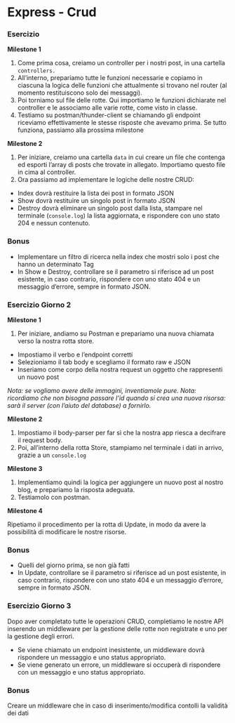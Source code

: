 # Express - Crud

### Esercizio

**Milestone 1**

1. Come prima cosa, creiamo un controller per i nostri post, in una cartella `controllers.`
2. All’interno, prepariamo tutte le funzioni necessarie e copiamo in ciascuna la logica delle funzioni che attualmente si trovano nel router (al momento restituiscono solo dei messaggi).
3. Poi torniamo sul file delle rotte. Qui importiamo le funzioni dichiarate nel controller e le associamo alle varie rotte, come visto in classe.
4. Testiamo su postman/thunder-client se chiamando gli endpoint riceviamo effettivamente le stesse risposte che avevamo prima.
Se tutto funziona, passiamo alla prossima milestone

**Milestone 2**

1. Per iniziare, creiamo una cartella `data`  in cui creare un file che contenga ed esporti l’array di posts che trovate in allegato.  Importiamo questo file in cima al controller.
2. Ora passiamo ad implementare le logiche delle nostre CRUD:
- Index dovrà restituire la lista dei post in formato JSON
- Show dovrà restituire un singolo post in formato JSON
- Destroy dovrà eliminare un singolo post dalla lista, stampare nel terminale (`console.log`) la lista aggiornata, e rispondere con uno stato 204 e nessun contenuto.

### Bonus

- Implementare un filtro di ricerca nella index che mostri solo i post che hanno un determinato Tag
- In Show e Destroy, controllare se il parametro si riferisce ad un post esistente, in caso contrario, rispondere con uno stato 404 e un messaggio d’errore, sempre in formato JSON.

### Esercizio Giorno 2

**Milestone 1**

1. Per iniziare, andiamo su Postman e prepariamo una nuova chiamata verso la nostra rotta store.
- Impostiamo il verbo e l’endpoint corretti
- Selezioniamo il tab body e scegliamo il formato raw e JSON
- Inseriamo come corpo della nostra request un oggetto che rappresenti un nuovo post

*Nota: se vogliamo avere delle immagini, inventiamole pure.*
*Nota: ricordiamo che non bisogna passare l’id quando si crea una nuova risorsa: sarà il server (con l’aiuto del database) a fornirlo.*

**Milestone 2**

1. Impostiamo il body-parser per far sì che la nostra app riesca a decifrare il request body.
2. Poi, all’interno della rotta Store, stampiamo nel terminale i dati in arrivo, grazie a un `console.log`

**Milestone 3**

1. Implementiamo quindi la logica per aggiungere un nuovo post al nostro blog, e prepariamo la risposta adeguata.
2. Testiamolo con postman.

**Milestone 4**

Ripetiamo il procedimento per la rotta di Update, in modo da avere la possibilità di modificare le nostre risorse.

### Bonus

- Quelli del giorno prima, se non già fatti
- In Update, controllare se il parametro si riferisce ad un post esistente, in caso contrario, rispondere con uno stato 404 e un messaggio d’errore, sempre in formato JSON.

### Esercizio Giorno 3

Dopo aver completato tutte le operazioni CRUD, completiamo le nostre API inserendo un middleware per la gestione delle rotte non registrate e uno per la gestione degli errori.
- Se viene chiamato un endpoint inesistente, un middleware dovrà rispondere un messaggio e uno status appropriato.
- Se viene generato un errore, un middleware si occuperà di rispondere con un messaggio e uno status appropriato.

### Bonus
Creare un middleware che in caso di inserimento/modifica contolli la validità dei dati